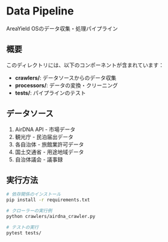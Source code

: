 # Data Pipeline

AreaYield OSのデータ収集・処理パイプライン

## 概要

このディレクトリには、以下のコンポーネントが含まれています：

- **crawlers/**: データソースからのデータ収集
- **processors/**: データの変換・クリーニング
- **tests/**: パイプラインのテスト

## データソース

1. AirDNA API - 市場データ
2. 観光庁 - 民泊届出データ
3. 各自治体 - 旅館業許可データ
4. 国土交通省 - 用途地域データ
5. 自治体議会 - 議事録

## 実行方法

```bash
# 依存関係のインストール
pip install -r requirements.txt

# クローラーの実行例
python crawlers/airdna_crawler.py

# テストの実行
pytest tests/
```


